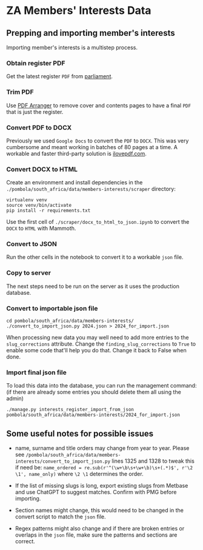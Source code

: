 # ZA Members' Interests Data

## Prepping and importing member's interests

Importing member's interests is a multistep process.

### Obtain register PDF

Get the latest register `PDF` from [parliament](https://www.parliament.gov.za/register-members-Interests).

### Trim PDF

Use [PDF Arranger](https://github.com/pdfarranger/pdfarranger) to remove cover and contents pages to have a final `PDF` that is just the register.

### Convert PDF to DOCX

Previously we used `Google Docs` to convert the `PDF` to `DOCX`. This was very cumbersome and meant working in batches of 80 pages at a time.
A workable and faster third-party solution is [ilovepdf.com](https://www.ilovepdf.com/pdf_to_word).

### Convert DOCX to HTML

Create an environment and install dependencies in the `./pombola/south_africa/data/members-interests/scraper` directory:
```
virtualenv venv
source venv/bin/activate
pip install -r requirements.txt
```

Use the first cell of `./scraper/docx_to_html_to_json.ipynb` to convert the `DOCX` to `HTML` with Mammoth.

### Convert to JSON

Run the other cells in the notebook to convert it to a workable `json` file.

### Copy to server

The next steps need to be run on the server as it uses the production database.

### Convert to importable json file

```
cd pombola/south_africa/data/members-interests/
./convert_to_import_json.py 2024.json > 2024_for_import.json
```

When processing new data you may well need to add more entries to the
`slug_corrections` attribute. Change the `finding_slug_corrections` to `True`
to enable some code that'll help you do that. Change it back to False when done.

### Import final json file

To load this data into the database, you can run the management command:
(if there are already some entries you should delete them all using the admin)

```
./manage.py interests_register_import_from_json pombola/south_africa/data/members-interests/2024_for_import.json
```

## Some useful notes for possible issues

- name, surname and title orders may change from year to year. Please see 
`/pombola/south_africa/data/members-interests/convert_to_import_json.py` lines 1325 and 1328 to tweak this if need be: `name_ordered = re.sub(r'^(\w+\b\s+\w+\b)\s+(.*)$', r'\2 \1', name_only)` where `\2 \1` determines the order.

- If the list of missing slugs is long, export existing slugs from Metbase and use ChatGPT to suggest matches. Confirm with PMG before importing.

- Section names might change, this would need to be changed in the convert script to match the `json` file.

- Regex patterns might also change and if there are broken entries or overlaps in the `json` file, make sure the patterns and sections are correct.